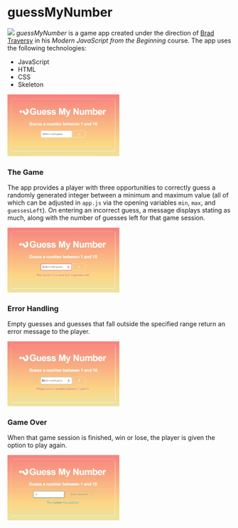 # guessMyNumber

<img src="img/questionmark_icon.ico" width="20px"> *guessMyNumber* is a game app created under the direction of [Brad Traversy](https://www.udemy.com/modern-javascript-from-the-beginning/) in his *Modern JavaScript from the Beginning* course. The app uses the following technologies:

  * JavaScript
  * HTML
  * CSS
  * Skeleton

<img src="img/guessMyNumber.JPG" width="50%">

### The Game

The app provides a player with three opportunities to correctly guess a randomly generated integer between a minimum and maximum value (all of which can be adjusted in `app.js` via the opening variables `min`, `max`, and `guessesLeft`). On entering an incorrect guess, a message displays stating as much, along with the number of guesses left for that game session.

<img src="img/guessMyNumber_wrong_answer.JPG" width="50%">

### Error Handling

Empty guesses and guesses that fall outside the specified range return an error message to the player.

<img src="img/guessMyNumber_error.JPG" width="50%">


### Game Over

When that game session is finished, win or lose, the player is given the option to play again.

<img src="img/guessMyNumber_gameover.JPG" width="50%">
